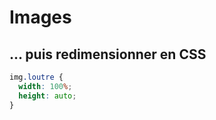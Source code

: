 <!-- .slide: class="with-code" -->

# Images

## ... puis redimensionner en CSS

```css
img.loutre {
  width: 100%;
  height: auto;
}
```
